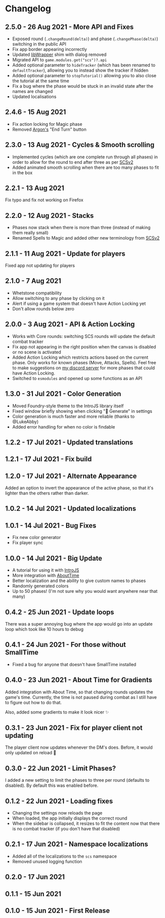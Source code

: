 # Changelog

## 2.5.0 - 26 Aug 2021 - More API and Fixes

* Exposed round (`.changeRound(delta)`) and phase (`.changePhase(delta)`) switching in the public API
* Fix app border appearing incorrectly
* Updated [libWrapper](https://github.com/ruipin/fvtt-lib-wrapper) shim with dialog removed
* Migrated API to `game.modules.get("scs")?.api`
* Added optional parameter to `hideTracker` (which has been renamed to `defaultTracker`), allowing you to instead show the tracker if hidden
* Added optional parameter to `stopTutorial()` allowing you to also close the tutorial at the same time
* Fix a bug where the phase would be stuck in an invalid state after the names are changed
* Updated localisations

## 2.4.6 - 15 Aug 2021

* Fix action locking for Magic phase
* Removed [Argon's](https://foundryvtt.com/packages/enhancedcombathud) "End Turn" button

## 2.3.0 - 13 Aug 2021 - Cycles & Smooth scrolling

* Implemented cycles (which are one complete run through all phases) in order to allow for the round to end after three as per [SCSv2](https://redd.it/p11h35)
* Added animated smooth scrolling when there are too many phases to fit in the box

## 2.2.1 - 13 Aug 2021

Fix typo and fix not working on Firefox

## 2.2.0 - 12 Aug 2021 - Stacks

* Phases now stack when there is more than three (instead of making them really small)
* Renamed Spells to Magic and added other new terminology from [SCSv2](https://redd.it/p11h35)

## 2.1.1 - 11 Aug 2021 - Update for players

Fixed app not updating for players

## 2.1.0 - 7 Aug 2021

* Whetstone compatibility
* Allow switching to any phase by clicking on it
* Alert if using a game system that doesn't have Action Locking yet
* Don't allow rounds below zero

## 2.0.0 - 3 Aug 2021 - API & Action Locking

* Works with Core rounds: switching SCS rounds will update the default combat tracker
* Fix app not appearing in the right position when the canvas is disabled or no scene is activated
* Added Action Locking which restricts actions based on the current phase. Only works for known phases (Move, Attacks, Spells). Feel free to make suggestions on [my discord server](https://discord.gg/AAkZWWqVav) for more phases that could have Action Locking.
* Switched to `esmodules` and opened up some functions as an API

## 1.3.0 - 31 Jul 2021 - Color Generation

* Moved Foundry-style theme to the IntroJS library itself
* Fixed window briefly showing when clicking "🌈 Generate" in settings
* Color generation is much faster and more reliable (thanks to @LukeAbby)
* Added error handling for when no color is findable

## 1.2.2 - 17 Jul 2021 - Updated translations

## 1.2.1 - 17 Jul 2021 - Fix build

## 1.2.0 - 17 Jul 2021 - Alternate Appearance

Added an option to invert the appearance of the active phase, so that it's lighter than the others rather than darker.

## 1.0.2 - 14 Jul 2021 - Updated localizations

## 1.0.1 - 14 Jul 2021 - Bug Fixes

* Fix new color generator
* Fix player sync

## 1.0.0 - 14 Jul 2021 - Big Update

* A tutorial for using it with [IntroJS](https://introjs.com/)
* More integration with [AboutTime](https://gitlab.com/tposney/about-time)
* Better localization and the ability to give custom names to phases
* Randomly generated colors
* Up to 50 phases! (I'm not sure why you would want anywhere near that many)

## 0.4.2 - 25 Jun 2021 - Update loops

There was a super annoying bug where the app would go into an update loop which took like 10 hours to debug

## 0.4.1 - 24 Jun 2021 - For those without SmallTime

* Fixed a bug for anyone that doesn't have SmallTime installed

## 0.4.0 - 23 Jun 2021 - About Time for Gradients

Added integration with About Time, so that changing rounds updates the game's time. Currently, the time is not paused during combat as I still have to figure out how to do that.

Also, added some gradients to make it look nicer ✨

## 0.3.1 - 23 Jun 2021 - Fix for player client not updating

The player client now updates whenever the DM's does. Before, it would only updated on reload 🤭

## 0.3.0 - 22 Jun 2021 - Limit Phases?

I added a new setting to limit the phases to three per round (defaults to disabled). By default this was enabled before.

## 0.1.2 - 22 Jun 2021 - Loading fixes

* Changing the settings now reloads the page
* When loaded, the app initially displays the correct round
* When the sidebar is collapsed, it resizes to fit the content now that there is no combat tracker (if you don't have that disabled)
  
## 0.2.1 - 17 Jun 2021 - Namespace localizations

* Added all of the localizations to the `scs` namespace
* Removed unused logging function

## 0.2.0 - 17 Jun 2021

## 0.1.1 - 15 Jun 2021

## 0.1.0 - 15 Jun 2021 - First Release
